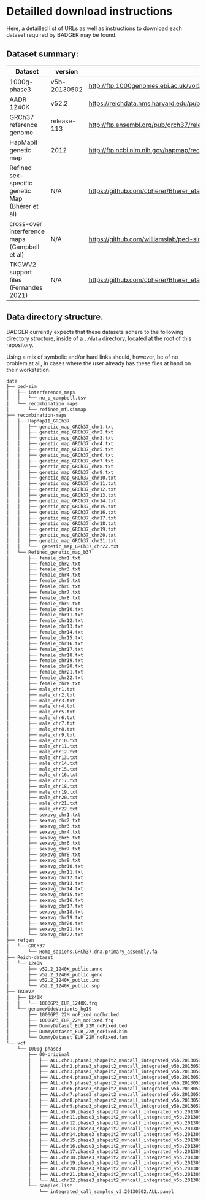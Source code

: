 # Detailled download instructions

Here, a detailled list of URLs as well as instructions to download each dataset required by BADGER may be found.

## Dataset summary:
| Dataset                                         | version      | URL                                                                                                                                                |
| ----------------------------------------------- | ------------ | -------------------------------------------------------------------------------------------------------------------------------------------------- |
| 1000g-phase3                                    | v5b-20130502 | http://ftp.1000genomes.ebi.ac.uk/vol1/ftp/release/20130502/                                                                                        |
| AADR 1240K                                      | v52.2        | https://reichdata.hms.harvard.edu/pub/datasets/amh_repo/curated_releases/V52/V52.2/SHARE/public.dir/                                               |
| GRCh37 reference genome                         | release-113  | http://ftp.ensembl.org/pub/grch37/release-113/fasta/homo_sapiens/dna/                                                                              |
| HapMapII genetic map                            | 2012         | http://ftp.ncbi.nlm.nih.gov/hapmap/recombination/2011-01_phaseII_B37/                                                                              |
| Refined sex-specific genetic Map (Bhérer et al) | N/A          | https://github.com/cbherer/Bherer_etal_SexualDimorphismRecombination                                                                               |
| cross-over interference maps (Campbell et al)   | N/A          | https://github.com/williamslab/ped-sim/blob/1b58e53f23eb61d1e9429c4c14804b2b15d5d928/interfere/nu_p_campbell.tsv                                   |
| TKGWV2 support files (Fernandes 2021)           | N/A          | https://github.com/cbherer/Bherer_etal_SexualDimorphismRecombination/blob/0456f74ab8a2dce4d5172914bb799ff3d26d0b43/Refined_genetic_map_b37.tar.gz  |

## Data directory structure.

BADGER currently expects that these datasets adhere to the following directory structure, 
inside of a `./data` directory, located at the root of this repository. 

Using a mix of symbolic and/or hard links should, however, be of no problem at all,
in cases where the user already has these files at hand on their workstation.

```diff
data
├── ped-sim
│   ├── interference_maps
│   │   └── nu_p_campbell.tsv
│   └── recombination_maps
│       └── refined_mf.simmap
├── recombination-maps
│   ├── HapMapII_GRCh37
│   │   ├── genetic_map_GRCh37_chr1.txt
│   │   ├── genetic_map_GRCh37_chr2.txt
│   │   ├── genetic_map_GRCh37_chr3.txt
│   │   ├── genetic_map_GRCh37_chr4.txt
│   │   ├── genetic_map_GRCh37_chr5.txt
│   │   ├── genetic_map_GRCh37_chr6.txt
│   │   ├── genetic_map_GRCh37_chr7.txt
│   │   ├── genetic_map_GRCh37_chr8.txt
│   │   ├── genetic_map_GRCh37_chr9.txt
│   │   ├── genetic_map_GRCh37_chr10.txt
│   │   ├── genetic_map_GRCh37_chr11.txt
│   │   ├── genetic_map_GRCh37_chr12.txt
│   │   ├── genetic_map_GRCh37_chr13.txt
│   │   ├── genetic_map_GRCh37_chr14.txt
│   │   ├── genetic_map_GRCh37_chr15.txt
│   │   ├── genetic_map_GRCh37_chr16.txt
│   │   ├── genetic_map_GRCh37_chr17.txt
│   │   ├── genetic_map_GRCh37_chr18.txt
│   │   ├── genetic_map_GRCh37_chr19.txt
│   │   ├── genetic_map_GRCh37_chr20.txt
│   │   ├── genetic_map_GRCh37_chr21.txt
│   │   └──  genetic_map_GRCh37_chr22.txt
│   └── Refined_genetic_map_b37
│       ├── female_chr1.txt
│       ├── female_chr2.txt
│       ├── female_chr3.txt
│       ├── female_chr4.txt
│       ├── female_chr5.txt
│       ├── female_chr6.txt
│       ├── female_chr7.txt
│       ├── female_chr8.txt
│       ├── female_chr9.txt
│       ├── female_chr10.txt
│       ├── female_chr11.txt
│       ├── female_chr12.txt
│       ├── female_chr13.txt
│       ├── female_chr14.txt
│       ├── female_chr15.txt
│       ├── female_chr16.txt
│       ├── female_chr17.txt
│       ├── female_chr18.txt
│       ├── female_chr19.txt
│       ├── female_chr20.txt
│       ├── female_chr21.txt
│       ├── female_chr22.txt
│       ├── female_chrX.txt
│       ├── male_chr1.txt
│       ├── male_chr2.txt
│       ├── male_chr3.txt
│       ├── male_chr4.txt
│       ├── male_chr5.txt
│       ├── male_chr6.txt
│       ├── male_chr7.txt
│       ├── male_chr8.txt
│       ├── male_chr9.txt
│       ├── male_chr10.txt
│       ├── male_chr11.txt
│       ├── male_chr12.txt
│       ├── male_chr13.txt
│       ├── male_chr14.txt
│       ├── male_chr15.txt
│       ├── male_chr16.txt
│       ├── male_chr17.txt
│       ├── male_chr18.txt
│       ├── male_chr19.txt
│       ├── male_chr20.txt
│       ├── male_chr21.txt
│       ├── male_chr22.txt
│       ├── sexavg_chr1.txt
│       ├── sexavg_chr2.txt
│       ├── sexavg_chr3.txt
│       ├── sexavg_chr4.txt
│       ├── sexavg_chr5.txt
│       ├── sexavg_chr6.txt
│       ├── sexavg_chr7.txt
│       ├── sexavg_chr8.txt
│       ├── sexavg_chr9.txt
│       ├── sexavg_chr10.txt
│       ├── sexavg_chr11.txt
│       ├── sexavg_chr12.txt
│       ├── sexavg_chr13.txt
│       ├── sexavg_chr14.txt
│       ├── sexavg_chr15.txt
│       ├── sexavg_chr16.txt
│       ├── sexavg_chr17.txt
│       ├── sexavg_chr18.txt
│       ├── sexavg_chr19.txt
│       ├── sexavg_chr20.txt
│       ├── sexavg_chr21.txt
│       └── sexavg_chr22.txt
├── refgen
│   └── GRCh37
│       └── Homo_sapiens.GRCh37.dna.primary_assembly.fa
├── Reich-dataset
│   └── 1240K
│       ├── v52.2_1240K_public.anno
│       ├── v52.2_1240K_public.geno
│       ├── v52.2_1240K_public.ind
│       └── v52.2_1240K_public.snp
├── TKGWV2
│   ├── 1240K
│   │   └── 1000GP3_EUR_1240K.frq
│   └── genomeWideVariants_hg19
│       ├── 1000GP3_22M_noFixed_noChr.bed
│       ├── 1000GP3_EUR_22M_noFixed.frq
│       ├── DummyDataset_EUR_22M_noFixed.bed
│       ├── DummyDataset_EUR_22M_noFixed.bim
│       └── DummyDataset_EUR_22M_noFixed.fam
└── vcf
    └── 1000g-phase3
        ├── 00-original
        │   ├── ALL.chr1.phase3_shapeit2_mvncall_integrated_v5b.20130502.genotypes.vcf.gz
        │   ├── ALL.chr2.phase3_shapeit2_mvncall_integrated_v5b.20130502.genotypes.vcf.gz
        │   ├── ALL.chr3.phase3_shapeit2_mvncall_integrated_v5b.20130502.genotypes.vcf.gz
        │   ├── ALL.chr4.phase3_shapeit2_mvncall_integrated_v5b.20130502.genotypes.vcf.gz
        │   ├── ALL.chr5.phase3_shapeit2_mvncall_integrated_v5b.20130502.genotypes.vcf.gz
        │   ├── ALL.chr6.phase3_shapeit2_mvncall_integrated_v5b.20130502.genotypes.vcf.gz
        │   ├── ALL.chr7.phase3_shapeit2_mvncall_integrated_v5b.20130502.genotypes.vcf.gz
        │   ├── ALL.chr8.phase3_shapeit2_mvncall_integrated_v5b.20130502.genotypes.vcf.gz
        │   ├── ALL.chr9.phase3_shapeit2_mvncall_integrated_v5b.20130502.genotypes.vcf.gz
        │   ├── ALL.chr10.phase3_shapeit2_mvncall_integrated_v5b.20130502.genotypes.vcf.gz
        │   ├── ALL.chr11.phase3_shapeit2_mvncall_integrated_v5b.20130502.genotypes.vcf.gz
        │   ├── ALL.chr12.phase3_shapeit2_mvncall_integrated_v5b.20130502.genotypes.vcf.gz
        │   ├── ALL.chr13.phase3_shapeit2_mvncall_integrated_v5b.20130502.genotypes.vcf.gz
        │   ├── ALL.chr14.phase3_shapeit2_mvncall_integrated_v5b.20130502.genotypes.vcf.gz
        │   ├── ALL.chr15.phase3_shapeit2_mvncall_integrated_v5b.20130502.genotypes.vcf.gz
        │   ├── ALL.chr16.phase3_shapeit2_mvncall_integrated_v5b.20130502.genotypes.vcf.gz
        │   ├── ALL.chr17.phase3_shapeit2_mvncall_integrated_v5b.20130502.genotypes.vcf.gz
        │   ├── ALL.chr18.phase3_shapeit2_mvncall_integrated_v5b.20130502.genotypes.vcf.gz
        │   ├── ALL.chr19.phase3_shapeit2_mvncall_integrated_v5b.20130502.genotypes.vcf.gz
        │   ├── ALL.chr20.phase3_shapeit2_mvncall_integrated_v5b.20130502.genotypes.vcf.gz
        │   ├── ALL.chr21.phase3_shapeit2_mvncall_integrated_v5b.20130502.genotypes.vcf.gz
        │   └── ALL.chr22.phase3_shapeit2_mvncall_integrated_v5b.20130502.genotypes.vcf.gz
        └── samples-list
            └── integrated_call_samples_v3.20130502.ALL.panel
```
